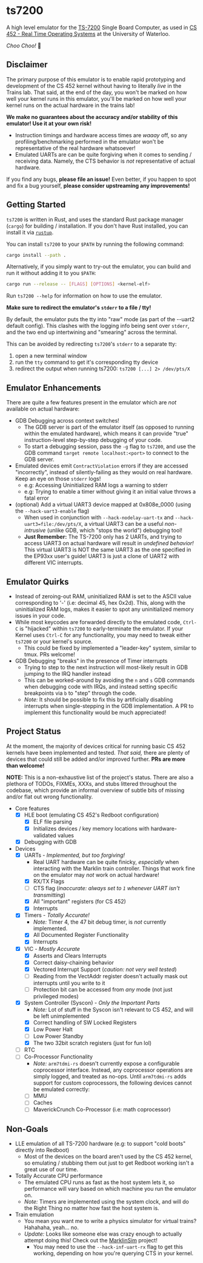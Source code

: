 # ts7200

A high level emulator for the [TS-7200](https://www.embeddedarm.com/products/TS-7200) Single Board Computer, as used in [CS 452 - Real Time Operating Systems](https://www.student.cs.uwaterloo.ca/~cs452/W20/) at the University of Waterloo.

_Choo Choo!_ 🚂

## Disclaimer

The primary purpose of this emulator is to enable rapid prototyping and development of the CS 452 kernel without having to literally _live_ in the Trains lab. That said, at the end of the day, you won't be marked on how well your kernel runs in this emulator, you'll be marked on how well your kernel runs on the actual hardware in the trains lab!

**We make no guarantees about the accuracy and/or stability of this emulator! Use it at your own risk!**

- Instruction timings and hardware access times are _waaay_ off, so any profiling/benchmarking performed in the emulator won't be representative of the real hardware whatsoever!
- Emulated UARTs are can be quite forgiving when it comes to sending / receiving data. Namely, the CTS behavior is _not_ representative of actual hardware.

If you find any bugs, **please file an issue!**
Even better, if you happen to spot and fix a bug yourself, **please consider upstreaming any improvements!**

## Getting Started

`ts7200` is written in Rust, and uses the standard Rust package manager (`cargo`) for building / installation. If you don't have Rust installed, you can install it via [`rustup`](https://rustup.rs/).

You can install `ts7200` to your `$PATH` by running the following command:

```bash
cargo install --path .
```

Alternatively, if you simply want to try-out the emulator, you can build and run it without adding it to you `$PATH`:

```bash
cargo run --release -- [FLAGS] [OPTIONS] <kernel-elf>
```

Run `ts7200 --help` for information on how to use the emulator.

**Make sure to redirect the emulator's `stderr` to a file / tty!**

By default, the emulator puts the tty into "raw" mode (as part of the --uart2 default config). This clashes with the logging info being sent over `stderr`, and the two end up intertwining and "smearing" across the terminal.

This can be avoided by redirecting `ts7200`'s `stderr` to a separate tty:

1. open a new terminal window
2. run the `tty` command to get it's corresponding tty device
3. redirect the output when running ts7200: `ts7200 [...] 2> /dev/pts/X`

## Emulator Enhancements

There are quite a few features present in the emulator which are _not_ available on actual hardware:

- GDB Debugging across context switches!
    - The GDB server is part of the emulator itself (as opposed to running within the emulated hardware), which means it can provide "true" instruction-level step-by-step debugging of your code.
    - To start a debugging session, pass the `-g` flag to `ts7200`, and use the GDB command `target remote localhost:<port>` to connect to the GDB server.
- Emulated devices emit `ContractViolation` errors if they are accessed "incorrectly", instead of silently-failing as they would on real hardware. Keep an eye on those `stderr` logs!
    - e.g: Accessing Uninitialized RAM logs a warning to stderr
    - e.g: Trying to enable a timer without giving it an initial value throws a fatal error
- (optional) Add a virtual UART3 device mapped at 0x808e_0000 (using the `--hack-uart3-enable` flag)
    - When used in conjunction with `--hack-nodelay-uart-tx` and `--hack-uart3=file:/dev/pts/X`, a virtual UART3 can be a useful _non-intrusive_ (unlike GDB, which "stops the world") debugging tool!
    - **Just Remember:** The TS-7200 only has 2 UARTs, and trying to access UART3 on actual hardware will result in _undefined behavior!_ This virtual UART3 is NOT the same UART3 as the one specified in the EP93xx user's guide! UART3 is just a clone of UART2 with different VIC interrupts.


## Emulator Quirks

- Instead of zeroing-out RAM, uninitialized RAM is set to the ASCII value corresponding to '-' (i.e: decimal 45, hex 0x2d). This, along with the uninitialized RAM logs, makes it easier to spot any uninitialized memory issues in your code.
- While most keycodes are forwarded directly to the emulated code, `Ctrl-C` is "hijacked" within `ts7200` to early-terminate the emulator. If your Kernel uses `Ctrl-C` for any functionality, you may need to tweak either `ts7200` or your kernel's source.
    - This could be fixed by implemented a "leader-key" system, similar to tmux. PRs welcome!
- GDB Debugging "breaks" in the presence of Timer interrupts
    - Trying to step to the next instruction will most-likely result in GDB jumping to the IRQ handler instead
    - This can be worked-around by avoiding the `n` and `s` GDB commands when debugging code with IRQs, and instead setting specific breakpoints via `b` to "step" through the code.
    - _Note:_ It should be possible to fix this by artificially disabling interrupts when single-stepping in the GDB implementation. A PR to implement this functionality would be much appreciated!

## Project Status

At the moment, the majority of devices critical for running basic CS 452 kernels have been implemented and tested. _That said,_ there are plenty of devices that could still be added and/or improved further. **PRs are more than welcome!**

**NOTE:** This is a non-exhaustive list of the project's status. There are also a plethora of TODOs, FIXMEs, XXXs, and stubs littered throughout the codebase, which provide an informal overview of subtle bits of missing and/or flat out wrong functionality.

- Core features
    - [x] HLE boot (emulating CS 452's Redboot configuration)
        - [x] ELF file parsing
        - [x] Initializes devices / key memory locations with hardware-validated values
    - [x] Debugging with GDB
- Devices
    - [x] UARTs - _Implemented, but too forgiving!_
        - Real UART hardware can be quite finicky, _especially_ when interacting with the Marklin train controller. Things that work fine on the emulator may _not_ work on actual hardware!
        - [x] RX/TX Flags
        - [ ] CTS flag (_inaccurate: always set to `1` whenever UART isn't transmitting_)
        - [x] All "important" registers (for CS 452)
        - [x] Interrupts
    - [x] Timers - _Totally Accurate!_
        - _Note:_ Timer 4, the 47 bit debug timer, is _not_ currently implemented.
        - [x] All Documented Register Functionality
        - [x] Interrupts
    - [x] VIC - _Mostly Accurate_
        - [x] Asserts and Clears Interrupts
        - [x] Correct daisy-chaining behavior
        - [x] Vectored Interrupt Support (_caution: not very well tested_)
        - [ ] Reading from the VectAddr register doesn't actually mask out interrupts until you write to it
        - [ ] Protection bit can be accessed from _any_ mode (not just privileged modes)
    - [x] System Controller (Syscon) - _Only the Important Parts_
        - _Note:_ Lot of stuff in the Syscon isn't relevant to CS 452, and will be left unimplemented
        - [x] Correct handling of SW Locked Registers
        - [x] Low Power Halt
        - [ ] Low Power Standby
        - [x] The two 32bit scratch registers (just for fun lol)
    - [ ] RTC
    - [ ] Co-Processor Functionality
        - _Note:_ `arm7tdmi-rs` doesn't currently expose a configurable coprocessor interface. Instead, any coprocessor operations are simply logged, and treated as no-ops. Until `arm7tdmi-rs` adds support for custom coprocessors, the following devices cannot be emulated correctly:
        - [ ] MMU
        - [ ] Caches
        - [ ] MaverickCrunch Co-Processor (i.e: math coprocessor)

## Non-Goals

- LLE emulation of all TS-7200 hardware (e.g: to support "cold boots" directly into Redboot)
    - Most of the devices on the board aren't used by the CS 452 kernel, so emulating / stubbing them out just to get Redboot working isn't a great use of our time.
- Totally Accurate CPU performance
    - The emulated CPU runs as fast as the host system lets it, so performance will vary based on which machine you run the emulator on.
    - _Note:_ Timers are implemented using the system clock, and will do the Right Thing no matter how fast the host system is.
- Train emulation
    - You mean you want me to write a physics simulator for virtual trains? Hahahaha, yeah... no.
    - _Update:_ Looks like someone else was crazy enough to actually attempt doing this! Check out the [MarklinSim](https://github.com/Martin1994/MarklinSim) project!
        - You may need to use the `--hack-inf-uart-rx` flag to get this working, depending on how you're querying CTS in your kernel.
